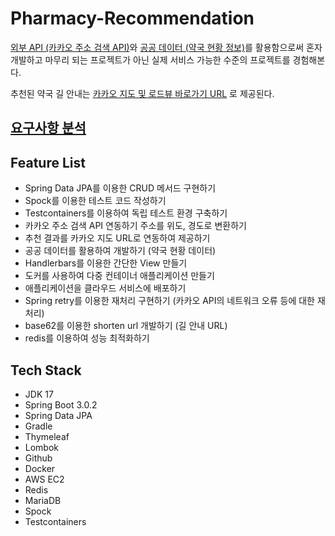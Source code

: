 # Pharmacy-Recommendation


[외부 API (카카오 주소 검색 API)](https://developers.kakao.com/docs/latest/ko/local/dev-guide)와 [공공 데이터 (약국 현황 정보)](https://www.data.go.kr/data/15065023/fileData.do)를 활용함으로써 혼자 개발하고 마무리 되는 프로젝트가 아닌 실제 서비스 가능한 수준의 프로젝트를 경험해본다.

추천된 약국 길 안내는 [카카오 지도 및 로드뷰 바로가기 URL](https://apis.map.kakao.com/web/guide/#routeurl) 로 제공된다.

## [요구사항 분석](/document/requirement.md)


## Feature List


- Spring Data JPA를 이용한 CRUD 메서드 구현하기
- Spock를 이용한 테스트 코드 작성하기
- Testcontainers를 이용하여 독립 테스트 환경 구축하기
- 카카오 주소 검색 API 연동하기 주소를 위도, 경도로 변환하기
- 추천 결과를 카카오 지도 URL로 연동하여 제공하기
- 공공 데이터를 활용하여 개발하기 (약국 현황 데이터)
- Handlerbars를 이용한 간단한 View 만들기
- 도커를 사용하여 다중 컨테이너 애플리케이션 만들기
- 애플리케이션을 클라우드 서비스에 배포하기
- Spring retry를 이용한 재처리 구현하기 (카카오 API의 네트워크 오류 등에 대한 재처리)
- base62를 이용한 shorten url 개발하기 (길 안내 URL)
- redis를 이용하여 성능 최적화하기

## Tech Stack


- JDK 17
- Spring Boot 3.0.2
- Spring Data JPA
- Gradle
- Thymeleaf
- Lombok
- Github
- Docker
- AWS EC2
- Redis
- MariaDB
- Spock
- Testcontainers

